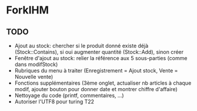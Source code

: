 ForkIHM
==========

TODO
----
 * Ajout au stock: chercher si le produit donné existe déjà (Stock::Contains), si oui augmenter quantité (Stock::Add), sinon créer
 * Fenêtre d'ajout au stock: relier la référence aux 5 sous-parties (comme dans modifStock)
 * Rubriques du menu à traiter (Enregistrement = Ajout stock, Vente = Nouvelle vente)
 * Fonctions supplémentaires (3ème onglet, actualiser nb articles à chaque modif, ajouter bouton pour donner date et montrer chiffre d'affaire)
 * Nettoyage du code (printf, commentaires, ...)
 * Autoriser l'UTF8 pour turing T22
